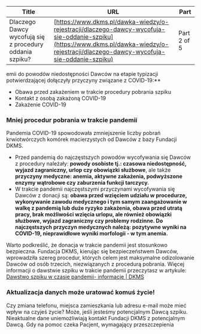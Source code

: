| **Title**       | **URL**           | **Part**              |
|-----------------|-------------------|-----------------------|
| Dlaczego Dawcy wycofują się z procedury oddania szpiku?         | [https://www.dkms.pl/dawka-wiedzy/o-rejestracji/dlaczego-dawcy-wycofuja-sie-oddanie-szpiku](https://www.dkms.pl/dawka-wiedzy/o-rejestracji/dlaczego-dawcy-wycofuja-sie-oddanie-szpiku)    | Part 2 of 5          |

emii do powodów niedostępności Dawców na etapie typizacji potwierdzającej dołączyły przyczyny związane z COVID\-19:**


* Obawa przed zakażeniem w trakcie procedury pobrania szpiku
* Kontakt z osobą zakażoną COVID\-19
* Zakażenie COVID\-19


### Mniej procedur pobrania w trakcie pandemii


Pandemia COVID\-19 spowodowała zmniejszenie liczby pobrań krwiotwórczych komórek macierzystych od Dawców z bazy Fundacji DKMS.


* Przed pandemią do najczęstszych powodów wycofywania się Dawców z procedury należały: **powody osobiste tj.: czasowa niedostępność, wyjazd zagraniczny, urlop czy obowiązki służbowe**, ale także **przyczyny medyczne: anemia, aktywne zakażenia, podwyższone enzymy wątrobowe czy zaburzenia funkcji tarczycy.**
* W trakcie pandemii najczęstszymi przyczynami wycofywania się Dawców z donacji są: **obawa przed wzięciem udziału w procedurze, wykonywanie zawodu medycznego i tym samym zaangażowanie w walkę z pandemią lub duże ryzyko zakażenia, obawa przed utratą pracy, brak możliwości wzięcia urlopu, ale również obowiązki służbowe, wyjazd zagraniczny czy problemy rodzinne. Do najczęstszych przyczyn medycznych należą: pozytywne wyniki na COVID\-19, nieprawidłowe wyniki morfologii \- w tym anemia.**


Warto podkreślić, że donacja w trakcie pandemii jest stosunkowo bezpieczna. Fundacja DKMS, kierując się bezpieczeństwem Dawców, wprowadziła szereg procedur, których celem jest maksymalne odizolowanie Dawców od osób trzecich, niezwiązanych z procedurą pobrania. Więcej informacji o dawstwie szpiku w trakcie pandemii przeczytasz w artykule: [Dawstwo szpiku w czasie pandemii\- informacje \| DKMS](https://www.dkms.pl/dzialaj/dolacz-do-akcji/koronawirus)


### Aktualizacja danych może uratować komuś życie!


Czy zmiana telefonu, miejsca zamieszkania lub adresu e\-mail może mieć wpływ na czyjeś życie? Może, jeśli jesteśmy potencjalnym Dawcą szpiku. Nieaktualne dane uniemożliwiają kontakt Fundacji DKMS z potencjalnym Dawcą. Gdy na pomoc czeka Pacjent, wymagający przeszczepienia